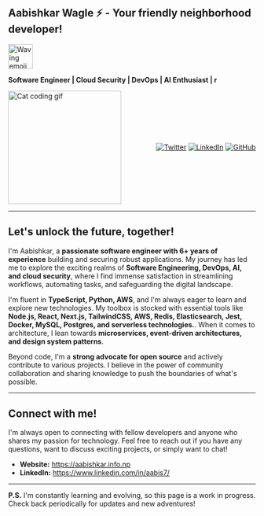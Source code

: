 ## Aabishkar Wagle ⚡ - Your friendly neighborhood developer!

<img src="https://media.giphy.com/media/mGcNjsfWAjY5AEZNw6/giphy.gif" width="50" alt="Waving emoji">

**Software Engineer | Cloud Security | DevOps | AI Enthusiast | r**

<div style="display: flex; flex-direction: row; justify-content: space-between; align-items: center;">
  <img src="https://c.tenor.com/N-fJ0Azh_ykAAAAM/cat-computer.gif" width="230" alt="Cat coding gif">
  <div>
    <a href="https://twitter.com/aabiscodes"><img src="https://img.shields.io/twitter/follow/aabiscodes?style=social" alt="Twitter"></a>
    <a href="https://www.linkedin.com/in/aabis7/"><img src="https://img.shields.io/badge/-aabis7-blue?style=flat-square&logo=Linkedin&logoColor=white" alt="LinkedIn"></a>
    <a href="https://github.com/Aabishkar2"><img src="https://img.shields.io/github/followers/Aabishkar2?label=follow&style=social" alt="GitHub"></a>
  </div>
</div>

---

## Let's unlock the future, together!

I'm Aabishkar, a **passionate software engineer with 6+ years of experience** building and securing robust applications. My journey has led me to explore the exciting realms of **Software Engineering, DevOps, AI, and cloud security**, where I find immense satisfaction in streamlining workflows, automating tasks, and safeguarding the digital landscape.

I'm fluent in **TypeScript, Python, AWS**, and I'm always eager to learn and explore new technologies. My toolbox is stocked with essential tools like **Node.js, React, Next.js, TailwindCSS, AWS, Redis, Elasticsearch, Jest, Docker, MySQL, Postgres, and serverless technologies.**. When it comes to architecture, I lean towards **microservices, event-driven architectures, and design system patterns**.

Beyond code, I'm a **strong advocate for open source** and actively contribute to various projects. I believe in the power of community collaboration and sharing knowledge to push the boundaries of what's possible.

---

## Connect with me! 

I'm always open to connecting with fellow developers and anyone who shares my passion for technology. Feel free to reach out if you have any questions, want to discuss exciting projects, or simply want to chat!

* **Website:** https://aabishkar.info.np
* **LinkedIn:** https://www.linkedin.com/in/aabis7/

---

**P.S.** I'm constantly learning and evolving, so this page is a work in progress. Check back periodically for updates and new adventures!
